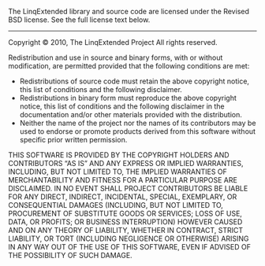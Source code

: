 The LinqExtended library and source code are licensed under the Revised
BSD license. See the full license text below.

<hr>
Copyright © 2010, The LinqExtended Project
All rights reserved.

Redistribution and use in source and binary forms, with or without
modification, are permitted provided that the following conditions are
met:

* Redistributions of source code must retain the above copyright 
  notice, this list of conditions and the following disclaimer.
* Redistributions in binary form must reproduce the above copyright 
  notice, this list of conditions and the following disclaimer in the documentation and/or other materials provided with the distribution.
* Neither the name of the project nor the 
  names of its contributors may be used to endorse or promote products 
  derived from this software without specific prior written permission.

THIS SOFTWARE IS PROVIDED BY THE COPYRIGHT HOLDERS AND CONTRIBUTORS “AS IS” AND
ANY EXPRESS OR IMPLIED WARRANTIES, INCLUDING, BUT NOT LIMITED TO, THE IMPLIED
WARRANTIES OF MERCHANTABILITY AND FITNESS FOR A PARTICULAR PURPOSE ARE
DISCLAIMED. IN NO EVENT SHALL PROJECT CONTRIBUTORS BE LIABLE FOR ANY
DIRECT, INDIRECT, INCIDENTAL, SPECIAL, EXEMPLARY, OR CONSEQUENTIAL DAMAGES
(INCLUDING, BUT NOT LIMITED TO, PROCUREMENT OF SUBSTITUTE GOODS OR SERVICES;
LOSS OF USE, DATA, OR PROFITS; OR BUSINESS INTERRUPTION) HOWEVER CAUSED AND
ON ANY THEORY OF LIABILITY, WHETHER IN CONTRACT, STRICT LIABILITY, OR TORT
(INCLUDING NEGLIGENCE OR OTHERWISE) ARISING IN ANY WAY OUT OF THE USE OF THIS
SOFTWARE, EVEN IF ADVISED OF THE POSSIBILITY OF SUCH DAMAGE.